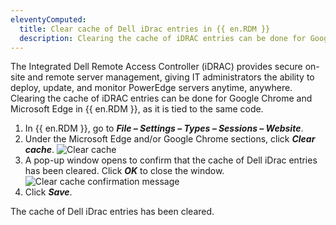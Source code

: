 ```yaml
---
eleventyComputed:
  title: Clear cache of Dell iDrac entries in {{ en.RDM }}
  description: Clearing the cache of iDRAC entries can be done for Google Chrome and Microsoft Edge in {{ en.RDM }}, as it is tied to the same code.
---
```

The Integrated Dell Remote Access Controller (iDRAC) provides secure on-site and remote server management, giving IT administrators the ability to deploy, update, and monitor PowerEdge servers anytime, anywhere. Clearing the cache of iDRAC entries can be done for Google Chrome and Microsoft Edge in {{ en.RDM }}, as it is tied to the same code.

1. In {{ en.RDM }}, go to ***File – Settings – Types – Sessions – Website***.
1. Under the Microsoft Edge and/or Google Chrome sections, click ***Clear cache***.
![Clear cache](https://cdnweb.devolutions.net/docs/docs_en_kb_KB6059.png)
1. A pop-up window opens to confirm that the cache of Dell iDrac entries has been cleared. Click ***OK*** to close the window.
![Clear cache confirmation message](https://cdnweb.devolutions.net/docs/docs_en_kb_KB6060.png)
1. Click ***Save***.

The cache of Dell iDrac entries has been cleared.